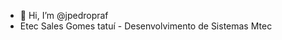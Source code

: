 - 👋 Hi, I’m @jpedropraf
- Etec Sales Gomes tatuí - Desenvolvimento de Sistemas Mtec
<!---
jpedropraf/jpedropraf is a ✨ special ✨ repository because its `README.md` (this file) appears on your GitHub profile.
You can click the Preview link to take a look at your changes.
--->
